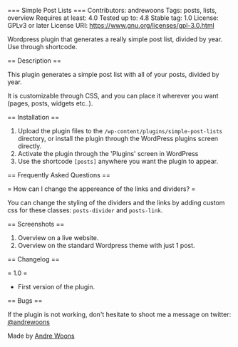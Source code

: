 === Simple Post Lists ===
Contributors: andrewoons
Tags: posts, lists, overview
Requires at least: 4.0
Tested up to: 4.8
Stable tag: 1.0
License: GPLv3 or later
License URI: https://www.gnu.org/licenses/gpl-3.0.html

Wordpress plugin that generates a really simple post list, divided by year. Use through shortcode.

== Description ==

This plugin generates a simple post list with all of your posts, divided by year. 

It is customizable through CSS, and you can place it wherever you want (pages, posts, widgets etc..).

== Installation ==

1. Upload the plugin files to the `/wp-content/plugins/simple-post-lists` directory, or install the plugin through the WordPress plugins screen directly.
2. Activate the plugin through the 'Plugins' screen in WordPress
3. Use the shortcode `[posts]` anywhere you want the plugin to appear.

== Frequently Asked Questions ==

= How can I change the appereance of the links and dividers? = 

You can change the styling of the dividers and the links by adding custom css for these classes: `posts-divider` and `posts-link`.

== Screenshots ==
1. Overview on a live website.
2. Overview on the standard Wordpress theme with just 1 post.

== Changelog ==

= 1.0 =
* First version of the plugin.

== Bugs ==

If the plugin is not working, don't hesitate to shoot me a message on twitter: [@andrewoons](https://twitter.com/@andrewoons)

Made by [Andre Woons](https://twitter.com/@andrewoons)